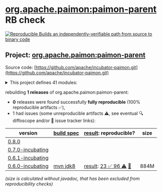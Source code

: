 [org.apache.paimon:paimon-parent](https://central.sonatype.com/artifact/org.apache.paimon/paimon-parent/versions) RB check
=======

[![Reproducible Builds](https://reproducible-builds.org/images/logos/rb.svg) an independently-verifiable path from source to binary code](https://reproducible-builds.org/)

## Project: [org.apache.paimon:paimon-parent](https://central.sonatype.com/artifact/org.apache.paimon/paimon-parent/versions)

Source code: [https://github.com/apache/incubator-paimon.git](https://github.com/apache/incubator-paimon.git)

<details><summary>This project defines 41 modules:</summary>

* [org.apache.paimon:paimon-benchmark](https://central.sonatype.com/artifact/org.apache.paimon/paimon-benchmark/0.6.0-incubating)
* [org.apache.paimon:paimon-bundle](https://central.sonatype.com/artifact/org.apache.paimon/paimon-bundle/0.6.0-incubating)
* [org.apache.paimon:paimon-ci-tools](https://central.sonatype.com/artifact/org.apache.paimon/paimon-ci-tools/0.6.0-incubating)
* [org.apache.paimon:paimon-codegen](https://central.sonatype.com/artifact/org.apache.paimon/paimon-codegen/0.6.0-incubating)
* [org.apache.paimon:paimon-codegen-loader](https://central.sonatype.com/artifact/org.apache.paimon/paimon-codegen-loader/0.6.0-incubating)
* [org.apache.paimon:paimon-common](https://central.sonatype.com/artifact/org.apache.paimon/paimon-common/0.6.0-incubating)
* [org.apache.paimon:paimon-core](https://central.sonatype.com/artifact/org.apache.paimon/paimon-core/0.6.0-incubating)
* [org.apache.paimon:paimon-filesystems](https://central.sonatype.com/artifact/org.apache.paimon/paimon-filesystems/0.6.0-incubating)
* [org.apache.paimon:paimon-flink](https://central.sonatype.com/artifact/org.apache.paimon/paimon-flink/0.6.0-incubating)
* [org.apache.paimon:paimon-flink-1.14](https://central.sonatype.com/artifact/org.apache.paimon/paimon-flink-1.14/0.6.0-incubating)
* [org.apache.paimon:paimon-flink-1.15](https://central.sonatype.com/artifact/org.apache.paimon/paimon-flink-1.15/0.6.0-incubating)
* [org.apache.paimon:paimon-flink-1.16](https://central.sonatype.com/artifact/org.apache.paimon/paimon-flink-1.16/0.6.0-incubating)
* [org.apache.paimon:paimon-flink-1.17](https://central.sonatype.com/artifact/org.apache.paimon/paimon-flink-1.17/0.6.0-incubating)
* [org.apache.paimon:paimon-flink-1.18](https://central.sonatype.com/artifact/org.apache.paimon/paimon-flink-1.18/0.6.0-incubating)
* [org.apache.paimon:paimon-flink-action](https://central.sonatype.com/artifact/org.apache.paimon/paimon-flink-action/0.6.0-incubating)
* [org.apache.paimon:paimon-flink-cdc](https://central.sonatype.com/artifact/org.apache.paimon/paimon-flink-cdc/0.6.0-incubating)
* [org.apache.paimon:paimon-flink-common](https://central.sonatype.com/artifact/org.apache.paimon/paimon-flink-common/0.6.0-incubating)
* [org.apache.paimon:paimon-format](https://central.sonatype.com/artifact/org.apache.paimon/paimon-format/0.6.0-incubating)
* [org.apache.paimon:paimon-hive](https://central.sonatype.com/artifact/org.apache.paimon/paimon-hive/0.6.0-incubating)
* [org.apache.paimon:paimon-hive-catalog](https://central.sonatype.com/artifact/org.apache.paimon/paimon-hive-catalog/0.6.0-incubating)
* [org.apache.paimon:paimon-hive-common](https://central.sonatype.com/artifact/org.apache.paimon/paimon-hive-common/0.6.0-incubating)
* [org.apache.paimon:paimon-hive-connector-2.1](https://central.sonatype.com/artifact/org.apache.paimon/paimon-hive-connector-2.1/0.6.0-incubating)
* [org.apache.paimon:paimon-hive-connector-2.1-cdh-6.3](https://central.sonatype.com/artifact/org.apache.paimon/paimon-hive-connector-2.1-cdh-6.3/0.6.0-incubating)
* [org.apache.paimon:paimon-hive-connector-2.2](https://central.sonatype.com/artifact/org.apache.paimon/paimon-hive-connector-2.2/0.6.0-incubating)
* [org.apache.paimon:paimon-hive-connector-2.3](https://central.sonatype.com/artifact/org.apache.paimon/paimon-hive-connector-2.3/0.6.0-incubating)
* [org.apache.paimon:paimon-hive-connector-3.1](https://central.sonatype.com/artifact/org.apache.paimon/paimon-hive-connector-3.1/0.6.0-incubating)
* [org.apache.paimon:paimon-hive-connector-common](https://central.sonatype.com/artifact/org.apache.paimon/paimon-hive-connector-common/0.6.0-incubating)
* [org.apache.paimon:paimon-oss](https://central.sonatype.com/artifact/org.apache.paimon/paimon-oss/0.6.0-incubating)
* [org.apache.paimon:paimon-oss-impl](https://central.sonatype.com/artifact/org.apache.paimon/paimon-oss-impl/0.6.0-incubating)
* [org.apache.paimon:paimon-parent](https://central.sonatype.com/artifact/org.apache.paimon/paimon-parent/0.6.0-incubating)
* [org.apache.paimon:paimon-s3](https://central.sonatype.com/artifact/org.apache.paimon/paimon-s3/0.6.0-incubating)
* [org.apache.paimon:paimon-s3-impl](https://central.sonatype.com/artifact/org.apache.paimon/paimon-s3-impl/0.6.0-incubating)
* [org.apache.paimon:paimon-spark](https://central.sonatype.com/artifact/org.apache.paimon/paimon-spark/0.6.0-incubating)
* [org.apache.paimon:paimon-spark-2](https://central.sonatype.com/artifact/org.apache.paimon/paimon-spark-2/0.6.0-incubating)
* [org.apache.paimon:paimon-spark-3.1](https://central.sonatype.com/artifact/org.apache.paimon/paimon-spark-3.1/0.6.0-incubating)
* [org.apache.paimon:paimon-spark-3.2](https://central.sonatype.com/artifact/org.apache.paimon/paimon-spark-3.2/0.6.0-incubating)
* [org.apache.paimon:paimon-spark-3.3](https://central.sonatype.com/artifact/org.apache.paimon/paimon-spark-3.3/0.6.0-incubating)
* [org.apache.paimon:paimon-spark-3.4](https://central.sonatype.com/artifact/org.apache.paimon/paimon-spark-3.4/0.6.0-incubating)
* [org.apache.paimon:paimon-spark-3.5](https://central.sonatype.com/artifact/org.apache.paimon/paimon-spark-3.5/0.6.0-incubating)
* [org.apache.paimon:paimon-spark-common](https://central.sonatype.com/artifact/org.apache.paimon/paimon-spark-common/0.6.0-incubating)
* [org.apache.paimon:paimon-test-utils](https://central.sonatype.com/artifact/org.apache.paimon/paimon-test-utils/0.6.0-incubating)
</details>

rebuilding **1 releases** of org.apache.paimon:paimon-parent:
- **0** releases were found successfully **fully reproducible** (100% reproducible artifacts :white_check_mark:),
- 1 had issues (some unreproducible artifacts :warning:, see eventual :mag: diffoscope and/or :memo: issue tracker links):

| version | [build spec](/BUILDSPEC.md) | [result](https://reproducible-builds.org/docs/jvm/): reproducible? | size |
| -- | --------- | ------ | -- |
| [0.8.0](https://central.sonatype.com/artifact/org.apache.paimon/paimon-parent/0.8.0/pom) | | | |
| [0.7.0-incubating](https://central.sonatype.com/artifact/org.apache.paimon/paimon-parent/0.7.0-incubating/pom) | | | |
| [0.6.1-incubating](https://central.sonatype.com/artifact/org.apache.paimon/paimon-parent/0.6.1-incubating/pom) | | | |
| [0.6.0-incubating](https://central.sonatype.com/artifact/org.apache.paimon/paimon-parent/0.6.0-incubating/pom) | [mvn jdk8](paimon-parent-0.6.0-incubating.buildspec) | [result](paimon-parent-0.6.0-incubating.buildinfo): [23 :white_check_mark:  96 :warning:](paimon-parent-0.6.0-incubating.buildcompare) [:memo:](https://github.com/apache/incubator-paimon/pull/2519) | 884M |

<i>(size is calculated without javadoc, that has been excluded from reproducibility checks)</i>
